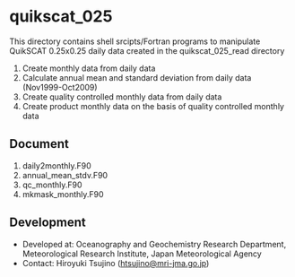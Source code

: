 quikscat_025
========

This directory contains shell srcipts/Fortran programs
 to manipulate QuikSCAT 0.25x0.25 daily data created
 in the quikscat_025_read directory

 1. Create monthly data from daily data
 2. Calculate annual mean and standard deviation from daily data
    (Nov1999-Oct2009)
 3. Create quality controlled monthly data from daily data 
 4. Create product monthly data on the basis of quality controlled monthly data

Document
--------

 1. daily2monthly.F90
 2. annual_mean_stdv.F90
 3. qc_monthly.F90
 4. mkmask_monthly.F90

Development
--------

  * Developed at: Oceanography and Geochemistry Research Department,
                  Meteorological Research Institute,
                  Japan Meteorological Agency
  * Contact: Hiroyuki Tsujino (htsujino@mri-jma.go.jp)

